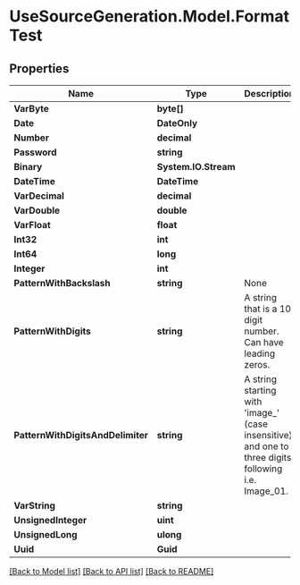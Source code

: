 # UseSourceGeneration.Model.FormatTest

## Properties

Name | Type | Description | Notes
------------ | ------------- | ------------- | -------------
**VarByte** | **byte[]** |  | 
**Date** | **DateOnly** |  | 
**Number** | **decimal** |  | 
**Password** | **string** |  | 
**Binary** | **System.IO.Stream** |  | [optional] 
**DateTime** | **DateTime** |  | [optional] 
**VarDecimal** | **decimal** |  | [optional] 
**VarDouble** | **double** |  | [optional] 
**VarFloat** | **float** |  | [optional] 
**Int32** | **int** |  | [optional] 
**Int64** | **long** |  | [optional] 
**Integer** | **int** |  | [optional] 
**PatternWithBackslash** | **string** | None | [optional] 
**PatternWithDigits** | **string** | A string that is a 10 digit number. Can have leading zeros. | [optional] 
**PatternWithDigitsAndDelimiter** | **string** | A string starting with &#39;image_&#39; (case insensitive) and one to three digits following i.e. Image_01. | [optional] 
**VarString** | **string** |  | [optional] 
**UnsignedInteger** | **uint** |  | [optional] 
**UnsignedLong** | **ulong** |  | [optional] 
**Uuid** | **Guid** |  | [optional] 

[[Back to Model list]](../../README.md#documentation-for-models) [[Back to API list]](../../README.md#documentation-for-api-endpoints) [[Back to README]](../../README.md)

